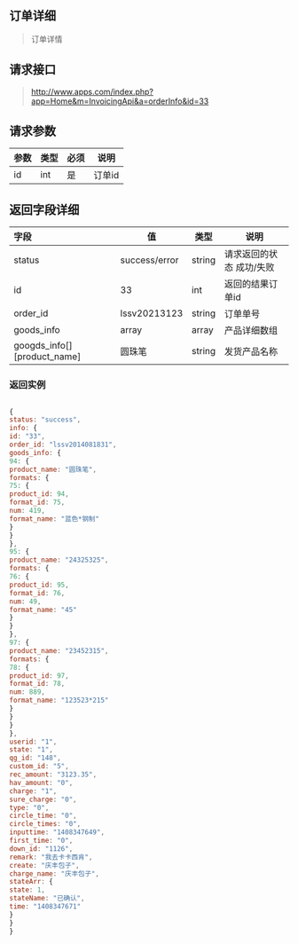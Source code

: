 ## 订单详细

> 订单详情 

## 请求接口

>  http://www.apps.com/index.php?app=Home&m=InvoicingApi&a=orderInfo&id=33

## 请求参数

|参数|类型|必须|说明|
|:---|---|---|---|
|id|int|是|订单id|

## 返回字段详细

|字段|值|类型|说明|
|:---|----|----|----|
|status|success/error|string|请求返回的状态 成功/失败|
|id|33|int|返回的结果订单id|
|order_id|lssv20213123|string|订单单号|
|goods_info|array|array|产品详细数组|
|googds_info[][product_name]|圆珠笔|string|发货产品名称|



### 返回实例

```  javascript

{
status: "success",
info: {
id: "33",
order_id: "lssv2014081831",
goods_info: {
94: {
product_name: "圆珠笔",
formats: {
75: {
product_id: 94,
format_id: 75,
num: 419,
format_name: "蓝色*钢制"
}
}
},
95: {
product_name: "24325325",
formats: {
76: {
product_id: 95,
format_id: 76,
num: 49,
format_name: "45"
}
}
},
97: {
product_name: "23452315",
formats: {
78: {
product_id: 97,
format_id: 78,
num: 889,
format_name: "123523*215"
}
}
}
},
userid: "1",
state: "1",
qg_id: "148",
custom_id: "5",
rec_amount: "3123.35",
hav_amount: "0",
charge: "1",
sure_charge: "0",
type: "0",
circle_time: "0",
circle_times: "0",
inputtime: "1408347649",
first_time: "0",
down_id: "1126",
remark: "我去卡卡西肯",
create: "庆丰包子",
charge_name: "庆丰包子",
stateArr: {
state: 1,
stateName: "已确认",
time: "1408347671"
}
}
}

